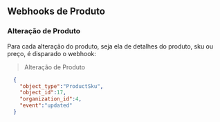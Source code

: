 ## Webhooks de Produto

### Alteração de Produto

Para cada alteração do produto, seja ela de detalhes do produto, sku ou preço, é disparado o webhook:

> Alteração de Produto

```json
  {
    "object_type":"ProductSku",
    "object_id":17,
    "organization_id":4,
    "event":"updated"
  }
```